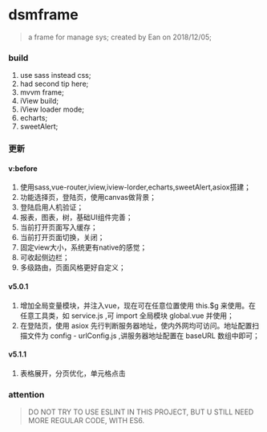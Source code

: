 # dsmframe

> a frame for manage sys;
> created by Ean on 2018/12/05;

### build 
1. use sass instead css;
2. had second tip here;
3. mvvm frame;
4. iView build;
5. iView loader mode;
6. echarts;
7. sweetAlert;

### 更新
#### v:before
1. 使用sass,vue-router,iview,iview-lorder,echarts,sweetAlert,asiox搭建；
2. 功能选择页，登陆页，使用canvas做背景；
3. 登陆启用人机验证；
4. 报表，图表，树，基础UI组件完善；
5. 当前打开页面写入缓存；
6. 当前打开页面切换，关闭；
7. 固定view大小，系统更有native的感觉；
8. 可收起侧边栏；
9. 多级路由，页面风格更好自定义；
#### v5.0.1
1. 增加全局变量模块，并注入vue，现在可在任意位置使用 this.$g 来使用。在任意工具类，如 service.js ,可 import 全局模块 global.vue 并使用；
2. 在登陆页，使用 asiox 先行判断服务器地址，使内外网均可访问。地址配置扫描文件为 config - urlConfig.js ,讲服务器地址配置在 baseURL 数组中即可；
#### v5.1.1
1. 表格展开，分页优化，单元格点击


### attention
> DO NOT TRY TO USE ESLINT IN THIS PROJECT,
> BUT U STILL NEED MORE REGULAR CODE,
> WITH ES6.


